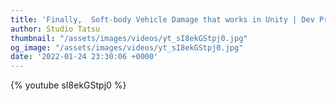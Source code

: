 ```yaml
---
title: 'Finally,  Soft-body Vehicle Damage that works in Unity | Dev Progress #7'
author: Studio Tatsu
thumbnail: "/assets/images/videos/yt_sI8ekGStpj0.jpg"
og_image: "/assets/images/videos/yt_sI8ekGStpj0.jpg"
date: '2022-01-24 23:30:06 +0000'
---
```


{% youtube sI8ekGStpj0 %}